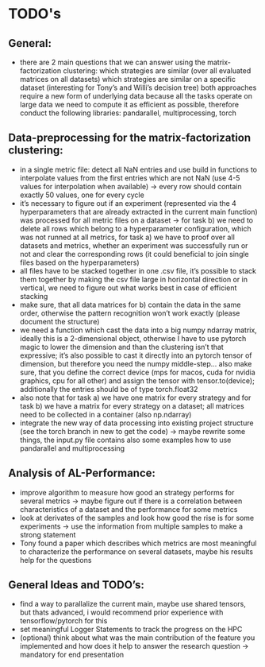 # TODO's

## General:
- there are 2 main questions that we can answer using the matrix-factorization clustering:
which strategies are similar (over all evaluated matrices on all datasets)
which strategies are similar on a specific dataset (interesting for Tony’s and Willi’s decision tree)
both approaches require a new form of underlying data
because all the tasks operate on large data we need to compute it as efficient as possible, therefore conduct the following libraries: pandarallel, multiprocessing, torch 

## Data-preprocessing for the matrix-factorization clustering: 
- in a single metric file: detect all NaN entries and use build in functions to interpolate values from the first entries which are not NaN (use 4-5 values for interpolation when available) -> every row should contain exactly 50 values, one for every cycle
- it’s necessary to figure out if an experiment (represented via the 4 hyperparameters that are already extracted in the current main function) was processed for all metric files on a dataset -> for task b) we need to delete all rows which belong to a hyperparameter configuration, which was not runned at all metrics, for task a) we have to proof over all datasets and metrics, whether an experiment was successfully run or not and clear the corresponding rows (it could beneficial to join single files based on the hyperparameters)
- all files have to be stacked together in one .csv file, it’s possible to stack them together by making the csv file large in horizontal direction or in vertical, we need to figure out what works best in case of efficient stacking
- make sure, that all data matrices for b) contain the data in the same order, otherwise the pattern recognition won’t work exactly (please document the structure)
- we need a function which cast the data into a big numpy ndarray matrix, ideally this is a 2-dimensional object, otherwise I have to use pytorch magic to lower the dimension and than the clustering isn’t that expressive; it’s also possible to cast it directly into an pytorch tensor of dimension, but therefore you need the numpy middle-step… also make sure, that you define the correct device (mps for macos, cuda for nvidia graphics, cpu for all other) and assign the tensor with tensor.to(device); additionally the entries should be of type torch.float32
- also note that for task a) we have one matrix for every strategy and for task b) we have a matrix for every strategy on a dataset; all matrices need to be collected in a container (also np.ndarray)
- integrate the new way of data processing into existing project structure (see the torch branch in new to get the code) -> maybe rewrite some things, the input.py file contains also some examples how to use pandarallel and multiprocessing 

## Analysis of AL-Performance:
- improve algorithm to measure how good an strategy performs for several metrics -> maybe figure out if there is a correlation between characteristics of a dataset and the performance for some metrics
- look at derivates of the samples and look how good the rise is for some experiments -> use the information from multiple samples to make a strong statement 
- Tony found a paper which describes which metrics are most meaningful to characterize the performance on several datasets, maybe his results help for the questions

## General Ideas and TODO’s:
- find a way to parallalize the current main, maybe use shared tensors, but thats advanced, i would recommend prior experience with tensorflow/pytorch for this
- set meaningful Logger Statements to track the progress on the HPC 
- (optional) think about what was the main contribution of the feature you implemented and how does it help to answer the research question -> mandatory for end presentation 
